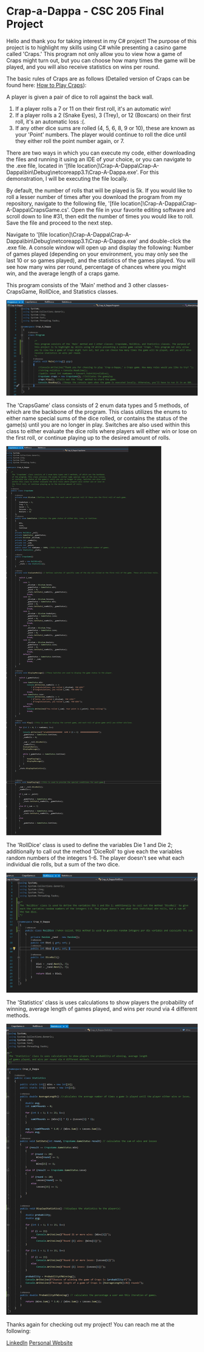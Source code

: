 # Crap-a-Dappa - CSC 205 Final Project

Hello and thank you for taking interest in my C# project! The purpose of this project is to highlight my skills using C# while presenting a casino game called 'Craps.' This program not only allow you to view how a game of Craps might turn out, but you can choose how many times the game will be played, and you will also receive statistics on wins per round.  

The basic rules of Craps are as follows (Detailed version of Craps can be found here: [How to Play Craps](https://www.youtube.com/watch?v=ItZTcnEg1sA)):

A player is given a pair of dice to roll against the back wall. 
1. If a player rolls a 7 or 11 on their first roll, it's an automatic win!
2. If a player rolls a 2 (Snake Eyes), 3 (Trey), or 12 (Boxcars) on their first roll, it's an automatic loss :(.
3. If any other dice sums are rolled (4, 5, 6, 8, 9 or 10), these are known as your 'Point' numbers. The player would continue to roll the dice until they either roll the point number again, or 7.  

There are two ways in which you can execute my code, either downloading the files and running it using an IDE of your choice, or you can navigate to the .exe file, located in '[file location]\Crap-A-Dappa\Crap-A-Dappa\bin\Debug\netcoreapp3.1\Crap-A-Dappa.exe'. For this demonstration, I will be executing the file locally.  

By default, the number of rolls that will be played is 5k. If you would like to roll a lesser number of times after you download the program from my repository, navigate to the following file, '[file location]\Crap-A-Dappa\Crap-A-Dappa\CrapsGame.cs'. Open the file in your favorite editing software and scroll down to line #31, then edit the number of times you would like to roll. Save the file and proceed to the next step.  

Navigate to '[file location]\Crap-A-Dappa\Crap-A-Dappa\bin\Debug\netcoreapp3.1\Crap-A-Dappa.exe' and double-click the .exe file. A console window will open up and display the following: Number of games played (depending on your environment, you may only see the last 10 or so games played), and the statistics of the games played. You will see how many wins per round, percentage of chances where you might win, and the average length of a craps game.  

This program consists of the 'Main' method and 3 other classes- CrapsGame, RollDice, and Statistics classes.

![Main Method](https://github.com/Cruz-S13/Crap-a-Dappa/blob/main/Grafix/01_Main.jpg)

The 'CrapsGame' class consists of 2 enum data types and 5 methods, of which are the backbone of the program. This class utilizes the enums to either name special sums of the dice rolled, or contains the status of the game(s) until you are no longer in play. Switches are also used within this class to either evaluate the dice rolls where players will either win or lose on the first roll, or continue playing up to the desired amount of rolls.  

![CrapsGame Class](https://github.com/Cruz-S13/Crap-a-Dappa/blob/main/Grafix/02_Class_CrapsGame.jpg)

The 'RollDice' class is used to define the variables Die 1 and Die 2; additionally to call out the method 'DiceRoll' to give each the variables random numbers of the integers 1-6. The player doesn't see what each individual die rolls, but a sum of the two dice.  

![RollDice Class](https://github.com/Cruz-S13/Crap-a-Dappa/blob/main/Grafix/03_Class_RollDice.jpg)

The 'Statistics' class is uses calculations to show players the probability of winning, average length of games played, and wins per round via 4 different methods.

![Statistics Class](https://github.com/Cruz-S13/Crap-a-Dappa/blob/main/Grafix/04_Class_Statistics.jpg)

Thanks again for checking out my project! You can reach me at the following:

[LinkedIn](https://www.linkedin.com/in/johnscruz)
[Personal Website](https://www.cruz-ctrl.com)
